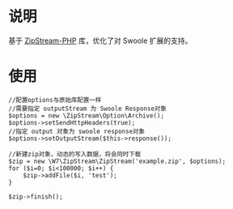 # 说明
基于 [ZipStream-PHP](https://github.com/maennchen/ZipStream-PHP) 库，优化了对 Swoole 扩展的支持。

# 使用

```
//配置options与原始库配置一样
//需要指定 outputStream 为 Swoole Response对象
$options = new \ZipStream\Option\Archive();
$options->setSendHttpHeaders(true);
//指定 output 对象为 swoole response对象
$options->setOutputStream($this->response());

//新建zip对象，动态的写入数据，将会同时下载
$zip = new \W7\ZipStream\ZipStream('example.zip', $options);
for ($i=0; $i<100000; $i++) {
    $zip->addFile($i, 'test');
}

$zip->finish();
```
